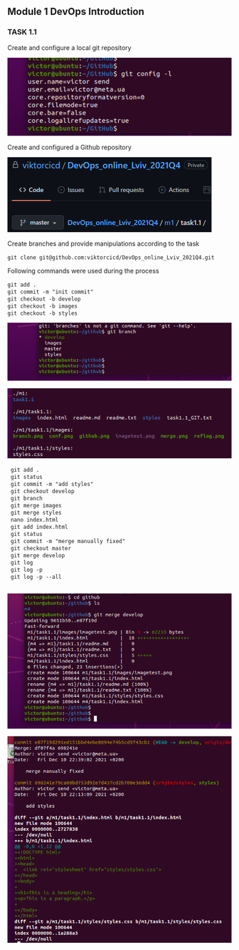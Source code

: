 ## Module 1 DevOps Introduction

### TASK 1.1


Create and configure a local git repository

![conf](./images/conf.png "config")

Create and configured a Github repository

![github](./images/github.png "github")


Create branches and provide manipulations according to the task

```
git clone git@github.com:viktorcicd/DevOps_online_Lviv_2021Q4.git

```
Following commands were used during the process
```
git add .
git commit -m "init commit"
git checkout -b develop
git checkout -b images
git checkout -b styles
```
 ![branch](./images/branch.png "branch")
 
 ![folders](./images/folders.png "folders")
 
```
 git add .
 git status
 git commit -m "add styles"
 git checkout develop
 git branch
 git merge images
 git merge styles
 nano index.html
 git add index.html
 git status
 git commit -m "merge manually fixed"
 git checkout master
 git merge develop
 git log
 git log -p
 git log -p --all
 
 ```
![merge](./images/merge.png "merge")

![reflog](./images/reflog.png "reflog")
 
 
